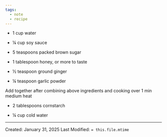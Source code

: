 ```yaml
---
tags:
  - note
  - recipe
---
```


- 1 cup water
    
- ¼ cup soy sauce
    
- 5 teaspoons packed brown sugar
    
- 1 tablespoon honey, or more to taste
    
- ½ teaspoon ground ginger
    
- ¼ teaspoon garlic powder


Add together after combining above ingredients and cooking over 1 min medium heat 

- 2 tablespoons cornstarch
    
- ¼ cup cold water



---
Created: January 31, 2025
Last Modified: `= this.file.mtime`
